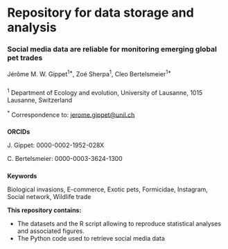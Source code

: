 # **Repository for data storage and analysis**


### Social media data are reliable for monitoring emerging global pet trades
Jérôme M. W. Gippet<sup>1*</sup>, Zoé Sherpa<sup>1</sup>, Cleo Bertelsmeier<sup>1*</sup>

###
<span style="font-size:1em;">
<sup>1</sup> Department of Ecology and evolution, University of Lausanne, 1015 Lausanne, Switzerland

<sup>*</sup> Correspondence to: jerome.gippet@unil.ch



###
**ORCIDs**

J. Gippet: 0000-0002-1952-028X

C. Bertelsmeier: 0000-0003-3624-1300

###
**Keywords**

Biological invasions, E-commerce, Exotic pets, Formicidae, Instagram, Social network, Wildlife trade



**This repository contains:**
  - The datasets and the R script allowing to reproduce statistical analyses and associated figures.
  - The Python code used to retrieve social media data
